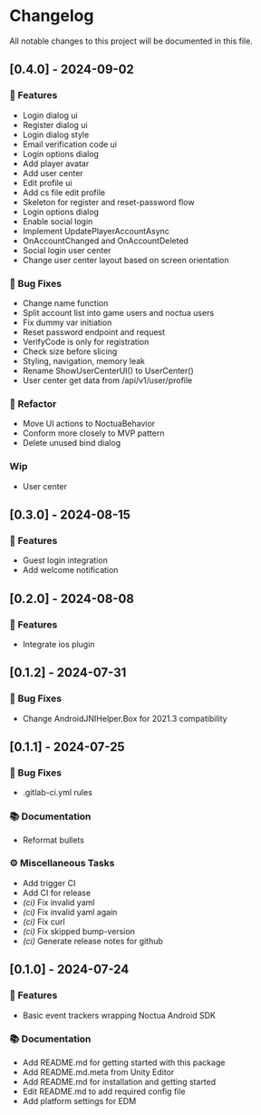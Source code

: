 # Changelog

All notable changes to this project will be documented in this file.

## [0.4.0] - 2024-09-02

### 🚀 Features

- Login dialog ui
- Register dialog ui
- Login dialog style
- Email verification code ui
- Login options dialog
- Add player avatar
- Add user center
- Edit profile ui
- Add cs file edit profile
- Skeleton for register and reset-password flow
- Login options dialog
- Enable social login
- Implement UpdatePlayerAccountAsync
- OnAccountChanged and OnAccountDeleted
- Social login user center
- Change user center layout based on screen orientation

### 🐛 Bug Fixes

- Change name function
- Split account list into game users and noctua users
- Fix dummy var initiation
- Reset password endpoint and request
- VerifyCode is only for registration
- Check size before slicing
- Styling, navigation, memory leak
- Rename ShowUserCenterUI() to UserCenter()
- User center get data from /api/v1/user/profile

### 🚜 Refactor

- Move UI actions to NoctuaBehavior
- Conform more closely to MVP pattern
- Delete unused bind dialog

### Wip

- User center

## [0.3.0] - 2024-08-15

### 🚀 Features

- Guest login integration
- Add welcome notification

## [0.2.0] - 2024-08-08

### 🚀 Features

- Integrate ios plugin

## [0.1.2] - 2024-07-31

### 🐛 Bug Fixes

- Change AndroidJNIHelper.Box for 2021.3 compatibility

## [0.1.1] - 2024-07-25

### 🐛 Bug Fixes

- .gitlab-ci.yml rules

### 📚 Documentation

- Reformat bullets

### ⚙️ Miscellaneous Tasks

- Add trigger CI
- Add CI for release
- *(ci)* Fix invalid yaml
- *(ci)* Fix invalid yaml again
- *(ci)* Fix curl
- *(ci)* Fix skipped bump-version
- *(ci)* Generate release notes for github

## [0.1.0] - 2024-07-24

### 🚀 Features

- Basic event trackers wrapping Noctua Android SDK

### 📚 Documentation

- Add README.md for getting started with this package
- Add README.md.meta from Unity Editor
- Add README.md for installation and getting started
- Edit README.md to add required config file
- Add platform settings for EDM

<!-- generated by git-cliff -->
